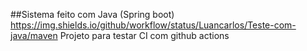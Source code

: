 ##Sistema feito com Java (Spring boot) https://img.shields.io/github/workflow/status/Luancarlos/Teste-com-java/maven
Projeto para testar CI com github actions